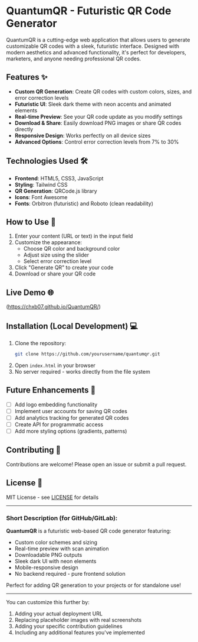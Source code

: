 # QuantumQR - Futuristic QR Code Generator

QuantumQR is a cutting-edge web application that allows users to generate customizable QR codes with a sleek, futuristic interface. Designed with modern aesthetics and advanced functionality, it's perfect for developers, marketers, and anyone needing professional QR codes.

## Features ✨

- **Custom QR Generation**: Create QR codes with custom colors, sizes, and error correction levels
- **Futuristic UI**: Sleek dark theme with neon accents and animated elements
- **Real-time Preview**: See your QR code update as you modify settings
- **Download & Share**: Easily download PNG images or share QR codes directly
- **Responsive Design**: Works perfectly on all device sizes
- **Advanced Options**: Control error correction levels from 7% to 30%

## Technologies Used 🛠️

- **Frontend**: HTML5, CSS3, JavaScript
- **Styling**: Tailwind CSS
- **QR Generation**: QRCode.js library
- **Icons**: Font Awesome
- **Fonts**: Orbitron (futuristic) and Roboto (clean readability)

## How to Use 🚀

1. Enter your content (URL or text) in the input field
2. Customize the appearance:
   - Choose QR color and background color
   - Adjust size using the slider
   - Select error correction level
3. Click "Generate QR" to create your code
4. Download or share your QR code

## Live Demo 🌐

(https://chxb07.github.io/QuantumQR/)

## Installation (Local Development) 💻

1. Clone the repository:
   ```bash
   git clone https://github.com/yourusername/quantumqr.git
   ```
2. Open `index.html` in your browser
3. No server required - works directly from the file system


## Future Enhancements 🔮

- [ ] Add logo embedding functionality
- [ ] Implement user accounts for saving QR codes
- [ ] Add analytics tracking for generated QR codes
- [ ] Create API for programmatic access
- [ ] Add more styling options (gradients, patterns)

## Contributing 🤝

Contributions are welcome! Please open an issue or submit a pull request.

## License 📄

MIT License - see [LICENSE](LICENSE) for details

---

### Short Description (for GitHub/GitLab):

**QuantumQR** is a futuristic web-based QR code generator featuring:
- Custom color schemes and sizing
- Real-time preview with scan animation
- Downloadable PNG outputs
- Sleek dark UI with neon elements
- Mobile-responsive design
- No backend required - pure frontend solution

Perfect for adding QR generation to your projects or for standalone use!

---

You can customize this further by:
1. Adding your actual deployment URL
2. Replacing placeholder images with real screenshots
3. Adding your specific contribution guidelines
4. Including any additional features you've implemented
   
